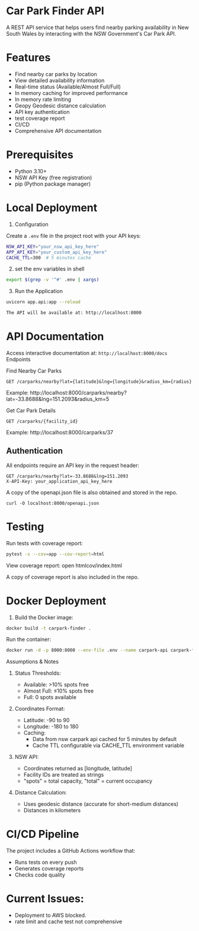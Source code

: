 # Car Park Finder API

A REST API service that helps users find nearby parking availability in New South Wales by interacting with the NSW Government's Car Park API.

# Features

- Find nearby car parks by location
- View detailed availability information
- Real-time status (Available/Almost Full/Full)
- In memory caching for improved performance
- In memory rate limiting
- Geopy Geodesic distance calculation
- API key authentication
- test coverage report
- CI/CD
- Comprehensive API documentation

# Prerequisites

- Python 3.10+
- NSW API Key (free registration)
- pip (Python package manager)


# Local Deployment

1. Configuration

Create a `.env` file in the project root with your API keys:

```bash
NSW_API_KEY="your_nsw_api_key_here"
APP_API_KEY="your_custom_api_key_here"
CACHE_TTL=300  # 5 minutes cache
```
2. set the env variables in shell 
```bash
export $(grep -v '^#' .env | xargs)
```

3. Run the Application
```bash
uvicorn app.api:app --reload

The API will be available at: http://localhost:8000
```
# API Documentation

Access interactive documentation at: `http://localhost:8000/docs` 
Endpoints

Find Nearby Car Parks

```
GET /carparks/nearby?lat={latitude}&lng={longitude}&radius_km={radius}
```
Example: http://localhost:8000/carparks/nearby?lat=-33.8688&lng=151.2093&radius_km=5

Get Car Park Details
```
GET /carparks/{facility_id}
```
Example: http://localhost:8000/carparks/37


## Authentication

All endpoints require an API key in the request header:
```
GET /carparks/nearby?lat=-33.8688&lng=151.2093
X-API-Key: your_application_api_key_here
```

A copy of the openapi.json file is also obtained and stored in the repo.
```
curl -O localhost:8000/openapi.json
```

# Testing

Run tests with coverage report:
```bash
pytest -s --cov=app --cov-report=html
```

View coverage report: open htmlcov/index.html

A copy of coverage report is also included in the repo.

# Docker Deployment


1. Build the Docker image:
```bash
docker build -t carpark-finder .
```

Run the container:
```bash
docker run -d -p 8000:8000 --env-file .env --name carpark-api carpark-finder
```
Assumptions & Notes

1. Status Thresholds:
   - Available: >10% spots free
   - Almost Full: ≤10% spots free
   - Full: 0 spots available

2. Coordinates Format:
   - Latitude: -90 to 90
   - Longitude: -180 to 180
   - Caching:
     - Data from nsw carpark api cached for 5 minutes by default
     - Cache TTL configurable via CACHE_TTL environment variable

3. NSW API:
   - Coordinates returned as [longitude, latitude]
   - Facility IDs are treated as strings
   - "spots" = total capacity, "total" = current occupancy

4. Distance Calculation:
   - Uses geodesic distance (accurate for short-medium distances)
   - Distances in kilometers

# CI/CD Pipeline

The project includes a GitHub Actions workflow that:
- Runs tests on every push
- Generates coverage reports
- Checks code quality

# Current Issues:
- Deployment to AWS blocked.
- rate limit and cache test not comprehensive